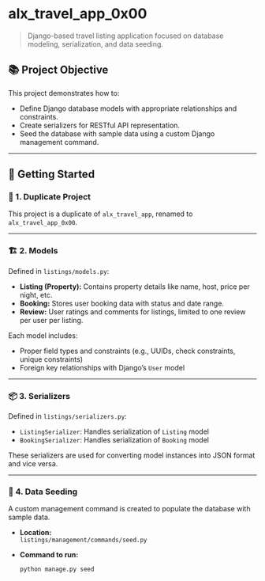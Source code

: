 # alx_travel_app_0x00

> Django-based travel listing application focused on database modeling, serialization, and data seeding.

## 📚 Project Objective

This project demonstrates how to:
- Define Django database models with appropriate relationships and constraints.
- Create serializers for RESTful API representation.
- Seed the database with sample data using a custom Django management command.

---

## 🚀 Getting Started

### 🔁 1. Duplicate Project

This project is a duplicate of `alx_travel_app`, renamed to `alx_travel_app_0x00`.

---

### 🏗️ 2. Models

Defined in `listings/models.py`:

- **Listing (Property):** Contains property details like name, host, price per night, etc.
- **Booking:** Stores user booking data with status and date range.
- **Review:** User ratings and comments for listings, limited to one review per user per listing.

Each model includes:
- Proper field types and constraints (e.g., UUIDs, check constraints, unique constraints)
- Foreign key relationships with Django’s `User` model

---

### 📦 3. Serializers

Defined in `listings/serializers.py`:

- `ListingSerializer`: Handles serialization of `Listing` model
- `BookingSerializer`: Handles serialization of `Booking` model

These serializers are used for converting model instances into JSON format and vice versa.

---

### 🌱 4. Data Seeding

A custom management command is created to populate the database with sample data.

- **Location:**  
  `listings/management/commands/seed.py`

- **Command to run:**  
  ```bash
  python manage.py seed
